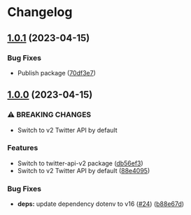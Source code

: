 # Changelog

## [1.0.1](https://github.com/humanwhocodes/tweet/compare/v1.0.0...v1.0.1) (2023-04-15)


### Bug Fixes

* Publish package ([70df3e7](https://github.com/humanwhocodes/tweet/commit/70df3e73dc512294bdd95be10d483e6326308566))

## [1.0.0](https://github.com/humanwhocodes/tweet/compare/v0.2.4...v1.0.0) (2023-04-15)


### ⚠ BREAKING CHANGES

* Switch to v2 Twitter API by default

### Features

* Switch to twitter-api-v2 package ([db56ef3](https://github.com/humanwhocodes/tweet/commit/db56ef38928e96cded00ebf985d4d9e37d455546))
* Switch to v2 Twitter API by default ([88e4095](https://github.com/humanwhocodes/tweet/commit/88e4095a08c983a4b54967f28882cdfc773abc09))


### Bug Fixes

* **deps:** update dependency dotenv to v16 ([#24](https://github.com/humanwhocodes/tweet/issues/24)) ([b88e67d](https://github.com/humanwhocodes/tweet/commit/b88e67d6b0a83f9f390043d3e78fb054d3d95671))
